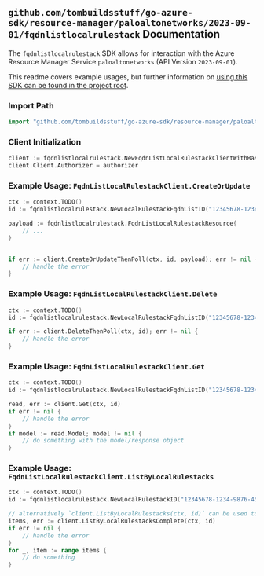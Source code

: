 
## `github.com/tombuildsstuff/go-azure-sdk/resource-manager/paloaltonetworks/2023-09-01/fqdnlistlocalrulestack` Documentation

The `fqdnlistlocalrulestack` SDK allows for interaction with the Azure Resource Manager Service `paloaltonetworks` (API Version `2023-09-01`).

This readme covers example usages, but further information on [using this SDK can be found in the project root](https://github.com/tombuildsstuff/go-azure-sdk/tree/main/docs).

### Import Path

```go
import "github.com/tombuildsstuff/go-azure-sdk/resource-manager/paloaltonetworks/2023-09-01/fqdnlistlocalrulestack"
```


### Client Initialization

```go
client := fqdnlistlocalrulestack.NewFqdnListLocalRulestackClientWithBaseURI("https://management.azure.com")
client.Client.Authorizer = authorizer
```


### Example Usage: `FqdnListLocalRulestackClient.CreateOrUpdate`

```go
ctx := context.TODO()
id := fqdnlistlocalrulestack.NewLocalRulestackFqdnListID("12345678-1234-9876-4563-123456789012", "example-resource-group", "localRulestackValue", "fqdnListValue")

payload := fqdnlistlocalrulestack.FqdnListLocalRulestackResource{
	// ...
}


if err := client.CreateOrUpdateThenPoll(ctx, id, payload); err != nil {
	// handle the error
}
```


### Example Usage: `FqdnListLocalRulestackClient.Delete`

```go
ctx := context.TODO()
id := fqdnlistlocalrulestack.NewLocalRulestackFqdnListID("12345678-1234-9876-4563-123456789012", "example-resource-group", "localRulestackValue", "fqdnListValue")

if err := client.DeleteThenPoll(ctx, id); err != nil {
	// handle the error
}
```


### Example Usage: `FqdnListLocalRulestackClient.Get`

```go
ctx := context.TODO()
id := fqdnlistlocalrulestack.NewLocalRulestackFqdnListID("12345678-1234-9876-4563-123456789012", "example-resource-group", "localRulestackValue", "fqdnListValue")

read, err := client.Get(ctx, id)
if err != nil {
	// handle the error
}
if model := read.Model; model != nil {
	// do something with the model/response object
}
```


### Example Usage: `FqdnListLocalRulestackClient.ListByLocalRulestacks`

```go
ctx := context.TODO()
id := fqdnlistlocalrulestack.NewLocalRulestackID("12345678-1234-9876-4563-123456789012", "example-resource-group", "localRulestackValue")

// alternatively `client.ListByLocalRulestacks(ctx, id)` can be used to do batched pagination
items, err := client.ListByLocalRulestacksComplete(ctx, id)
if err != nil {
	// handle the error
}
for _, item := range items {
	// do something
}
```

